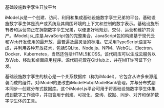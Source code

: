 基础设施数字孪生开放平台

iModel.js是一个创建、访问、利用和集成基础设施数字孪生兄弟的平台。基础设施数字孪生体是资产或系统及其周围环境的上下文和控制的数字表示。基础设施所有者和运营商正在拥抱数字孪生兄弟，以便更好地规划、交付、运营和维护其资产。iModel.js\\_库是JavaScript包的完整集合，JavaScript包的构建基于现代云和Web开发使用的最开放、最普遍及最灵活的标准。它采用TypeScript语言写成，并利用各种开放技术，包括SQLite、Node.js、NPM、WebGL、Electron、Docker、Kubernetes，当然还包括HTML5和CSS。该代码库可以生成云服务以及Web、移动和桌面应用程序。源代码托管在GitHub上，并在MIT许可证下分发。

基础设施数字孪生的核心是一个关系数据库（称为iModel），它包含从许多来源组装而成的组件。对iModel的更改由iModelHub/iModelBank管理，并与分布式副本同步—创建分布式数据库。这个iModel.js平台可用于将基础设施数字孪生体集成到数字工作流中，并包含用于创建、可视化、查询、挖掘、同步、对齐和保护数字孪生体的工具。


